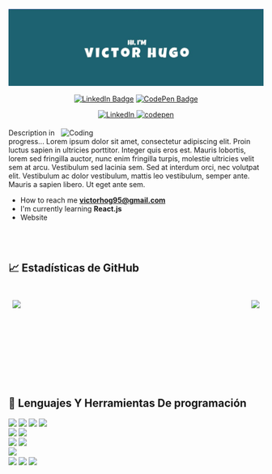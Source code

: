 <!--
**VictorHOG95/VictorHOG95** is a ✨ _special_ ✨ repository because its `README.md` (this file) appears on your GitHub profile.

Here are some ideas to get you started:

- 🔭 I’m currently working on ...
- 🌱 I’m currently learning ...
- 👯 I’m looking to collaborate on ...
- 🤔 I’m looking for help with ...
- 💬 Ask me about ...
- 📫 How to reach me: ...
- 😄 Pronouns: ...
- ⚡ Fun fact: ...
-->

[![MasterHead](./assets/Banner.jpg)](https://victorhog95.github.io/Portafolio/)
<!--
<h1 align="center">Hi 👋, I´m Victor Hugo Ortega gomez</h1>
-->
<div align="center">
  
  [![LinkedIn Badge](https://img.shields.io/badge/LinkedIn-Profile-informational?style=flat&logo=linkedin&logoColor=white&color=0D76A8)](https://www.linkedin.com/in/victor-hog/) 
  [![CodePen Badge](https://img.shields.io/badge/CodePen-Profile-informational?style=flat&logo=codepen&logoColor=white&color=black)](https://codepen.io/victorhog)

<a href="https://www.linkedin.com/in/victor-hog/" target="_blank">
<img alt="LinkedIn" src="https://img.shields.io/badge/linkedin%20-%230077B5.svg?&style=for-the-badge&logo=linkedin&logoColor=white"/>
</a>
<a href="https://codepen.io/victorhog" target="_blank">
<img src=https://img.shields.io/badge/codepen-%2324292e.svg?&style=for-the-badge&logo=codepen&logoColor=white alt=codepen style="margin-bottom: 5px;" />
</a>

</div>

<div id="" >
  <img align="right" alt="Coding" width="400" src="https://cdn.dribbble.com/users/1162077/screenshots/3848914/programmer.gif">

  <p align="left" margin="30px"> Description in progress...
    Lorem ipsum dolor sit amet, consectetur adipiscing elit. Proin luctus sapien in ultricies porttitor. Integer quis eros est. Mauris lobortis, lorem sed fringilla auctor, nunc enim fringilla turpis, molestie ultricies velit sem at arcu. Vestibulum sed lacinia sem. Sed at interdum orci, nec volutpat elit. Vestibulum ac dolor vestibulum, mattis leo vestibulum, semper ante. Mauris a sapien libero. Ut eget ante sem.
  </p>

  - How to reach me **victorhog95@gmail.com**
  - I'm currently learning **React.js**
  - Website []()
</div>

<br>
<br>

<!-- Estadísticas de GitHub --> 

## &#x1f4c8; Estadísticas de GitHub

<br>

<a href="https://github.com/VictorHOG95">
  <img align="left" style="margin:0.5rem" src="https://github-readme-stats.vercel.app/api/top-langs/?username=victorhog95&locale=es&title_color=ffffff&text_color=c9cacc&icon_color=4AB197&bg_color=1A2B34"/>
</a>

<a href="https://github.com/VictorHOG95">
  <img align="right" style="margin:0.5rem" src="https://github-readme-stats.vercel.app/api?username=victorhog95&locale=es&show_icons=true&line_height=27&count_private=true&title_color=ffffff&text_color=c9cacc&icon_color=4AB097&bg_color=1A2B34"/>
</a>

<br>
<br>
<br>
<br>
<br>
<br>
<br>
<br>
<br>
<br>

## 💼 Lenguajes Y Herramientas De programación

<div>
 
  ![](https://img.shields.io/badge/Code-JavaScript-informational?style=flat&logo=JavaScript&logoColor=white&color=4AB197)
  ![](https://img.shields.io/badge/Code-Python-informational?style=flat&logo=Python&logoColor=white&color=4AB197)
  ![](https://img.shields.io/badge/Code-C++-informational?style=flat&logo=c%2B%2B&logoColor=white&color=4AB197)
  ![](https://img.shields.io/badge/Code-Java-informational?style=flat&logo=Java&logoColor=white&color=4AB197)
  <br>
  ![](https://img.shields.io/badge/Code-Flask-informational?style=flat&logo=Flask&logoColor=white&color=4AB197)
  ![](https://img.shields.io/badge/Code-Django-informational?style=flat&logo=Django&logoColor=white&color=4AB197)
  <br>
  ![](https://img.shields.io/badge/Style-CSS-informational?style=flat&logo=css3&logoColor=white&color=4AB197)
  ![](https://img.shields.io/badge/Style-Bootstrap-informational?style=flat&logo=Bootstrap&logoColor=white&color=4AB197)
  <br>
  ![](https://img.shields.io/badge/Mobile-Kotlin-informational?style=flat&logo=Kotlin&logoColor=white&color=4AB197)
  <br>
  ![](https://img.shields.io/badge/Tools-Figma-informational?style=flat&logo=Figma&logoColor=white&color=4AB197)
  ![](https://img.shields.io/badge/Tools-GitHub-informational?style=flat&logo=GitHub&logoColor=white&color=4AB197)
  ![](https://img.shields.io/badge/Tools-Jira-informational?style=flat&logo=Jira-Software&logoColor=white&color=4AB197)
  <!--
  ![](https://img.shields.io/badge/Tools-Docker-informational?style=flat&logo=docker&logoColor=white&color=4AB197)
  ![](https://img.shields.io/badge/Tools-Jenkins-informational?style=flat&logo=jenkins&logoColor=white&color=4AB197)
  <br>
  ![](https://img.shields.io/badge/Test-Jest-informational?style=flat&logo=jest&logoColor=white&color=4AB197)
  ![](https://img.shields.io/badge/Test-Cypress-informational?style=flat&logo=Cypress&logoColor=white&color=4AB197)
  --> 
    
</div>
  
